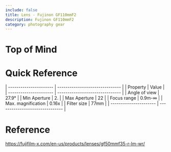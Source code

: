 ```yaml
---
include: false
title: Lens - Fujinon GF110mmF2
description: Fujinon GF110mmF2
category: photography gear
---
```


# Top of Mind

# Quick Reference

| ---------------------- | ------------------------------- |
| Property               | Value                           |
| ---------------------- | ------------------------------- |
| Angle of view          |  27.9°                          |
| Min Aperture           |  2.                             |
| Max Aperture           |  22                             |
| Focus range            |  0.9m-∞                         |
| Max. magnification     |  0.16x                          |
| Filter size            |  77mm                           |
| ---------------------- | ------------------------------- |

# Reference

https://fujifilm-x.com/en-us/products/lenses/gf50mmf35-r-lm-wr/
